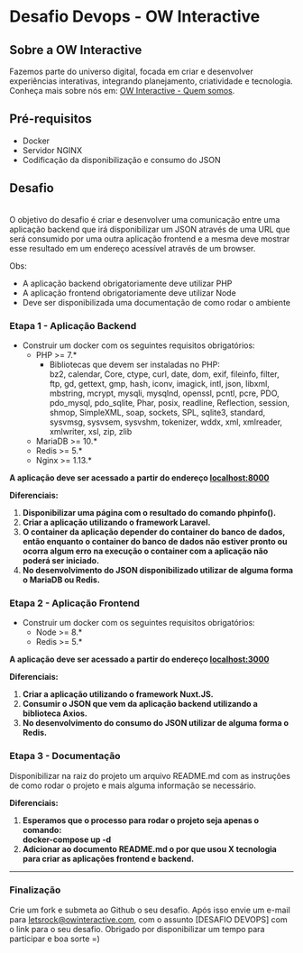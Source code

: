 # **Desafio Devops - OW Interactive**


## **Sobre a OW Interactive**

Fazemos parte do universo digital, focada em criar e desenvolver experiências interativas, integrando planejamento, criatividade e tecnologia. Conheça mais sobre nós em: [OW Interactive - Quem somos](http://www.owinteractive.com/quem-somos/).


## **Pré-requisitos**



*   Docker
*   Servidor NGINX
*   Codificação da disponibilização e consumo do JSON


## **Desafio**

 \
O objetivo do desafio é criar e desenvolver uma comunicação entre uma aplicação backend que irá disponibilizar um JSON através de uma URL que será consumido por uma outra aplicação frontend e a mesma deve mostrar esse resultado em um endereço acessível através de um browser.

Obs:



*   A aplicação backend obrigatoriamente deve utilizar PHP
*   A aplicação frontend obrigatoriamente deve utilizar Node
*   Deve ser disponibilizada uma documentação de como rodar o ambiente


### **Etapa 1 - Aplicação Backend**



*   Construir um docker com os seguintes requisitos obrigatórios:
    *   PHP >= 7.*
        *   Bibliotecas que devem ser instaladas no PHP: \
bz2, calendar, Core, ctype, curl, date, dom, exif, fileinfo, filter, ftp, gd, gettext, gmp, hash, iconv, imagick, intl, json, libxml, mbstring, mcrypt, mysqli, mysqlnd, openssl, pcntl, pcre, PDO, pdo_mysql, pdo_sqlite, Phar, posix, readline, Reflection, session, shmop, SimpleXML, soap, sockets, SPL, sqlite3, standard, sysvmsg, sysvsem, sysvshm, tokenizer, wddx, xml, xmlreader, xmlwriter, xsl, zip, zlib
    *   MariaDB >= 10.*
    *   Redis >= 5.*
    *   Nginx >= 1.13.*

**A aplicação deve ser acessado a partir do endereço [localhost:8000](http://localhost:8000)**

**Diferenciais:**



1. **Disponibilizar uma página com o resultado do comando phpinfo().**
2. **Criar a aplicação utilizando o framework Laravel.**
3. **O container da aplicação depender do container do banco de dados, então enquanto o container do banco de dados não estiver pronto ou ocorra algum erro na execução o container com a aplicação não poderá ser iniciado.**
4. **No desenvolvimento do JSON disponibilizado utilizar de alguma forma o MariaDB ou Redis.**


### **Etapa 2 - Aplicação Frontend**



*   Construir um docker com os seguintes requisitos obrigatórios:
    *   Node >= 8.*
    *   Redis >= 5.*

**A aplicação deve ser acessado a partir do endereço [localhost:3000](http://localhost:3000)**

**Diferenciais:**



1. **Criar a aplicação utilizando o framework Nuxt.JS.**
2. **Consumir o JSON que vem da aplicação backend utilizando a biblioteca Axios.**
3. **No desenvolvimento do consumo do JSON utilizar de alguma forma o Redis.**


### **Etapa 3 - Documentação**

Disponibilizar na raiz do projeto um arquivo README.md com as instruções de como rodar o projeto e mais alguma informação se necessário.

**Diferenciais:**



1. **Esperamos que o processo para rodar o projeto seja apenas o comando: \
docker-compose up -d**
2. **Adicionar ao documento README.md o por que usou X tecnologia para criar as aplicações frontend e backend.**

**	**


### **Finalização**

Crie um fork e submeta ao Github o seu desafio. Após isso envie um e-mail para [letsrock@owinteractive.com](mailto:letsrock@owinteractive.com), com o assunto [DESAFIO DEVOPS] com o link para o seu desafio. Obrigado por disponibilizar um tempo para participar e boa sorte =)


<!-- Docs to Markdown version 1.0β17 -->

